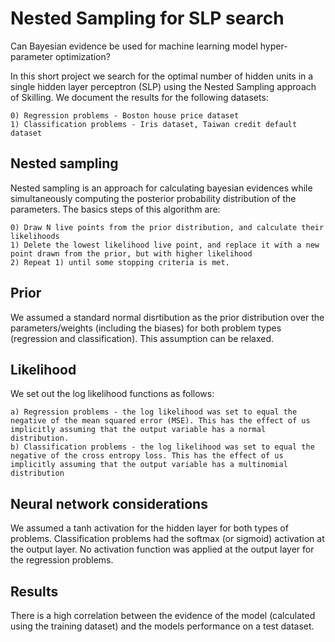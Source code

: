 # Nested Sampling for SLP search
Can Bayesian evidence be used for machine learning model hyper-parameter optimization?

In this short project we search for the optimal number of hidden units in a single hidden layer perceptron (SLP) using the 
Nested Sampling approach of Skilling. We document the results for the following datasets:

	0) Regression problems - Boston house price dataset 
	1) Classification problems - Iris dataset, Taiwan credit default dataset 
	
## Nested sampling

Nested sampling is an approach for calculating bayesian evidences while simultaneously computing the posterior probability distribution of the parameters. The basics steps of this algorithm are:

	0) Draw N live points from the prior distribution, and calculate their likelihoods
	1) Delete the lowest likelihood live point, and replace it with a new point drawn from the prior, but with higher likelihood
	2) Repeat 1) until some stopping criteria is met. 

## Prior

We assumed a standard normal disrtibution as the prior distribution over the parameters/weights (including the biases) for both problem types (regression and classification). This assumption can be relaxed.

## Likelihood

We set out the log likelihood functions as follows:

	a) Regression problems - the log likelihood was set to equal the negative of the mean squared error (MSE). This has the effect of us implicitly assuming that the output variable has a normal distribution.
	b) Classification problems - the log likelihood was set to equal the negative of the cross entropy loss. This has the effect of us implicitly assuming that the output variable has a multinomial distribution
	
## Neural network considerations
We assumed a tanh activation for the hidden layer for both types of problems. Classification problems had the softmax (or sigmoid) activation at the output layer. No activation function was applied at the output layer for the regression problems.

## Results
There is a high correlation between the evidence of the model (calculated using the training dataset) and the models performance on a test dataset.
